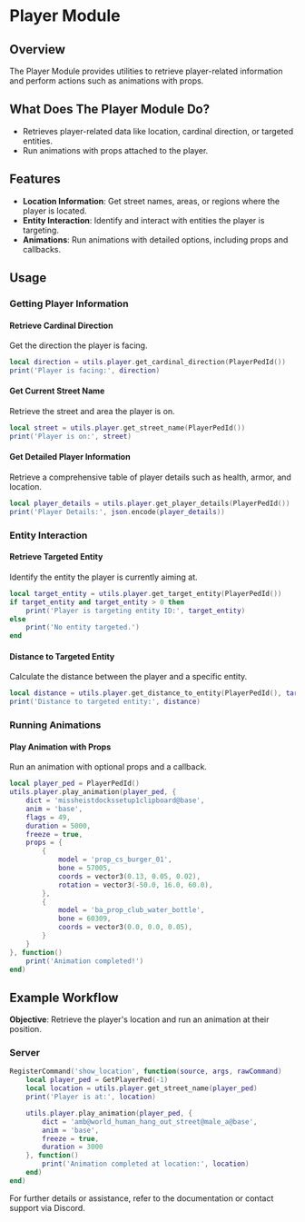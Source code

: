 # Player Module

## Overview

The Player Module provides utilities to retrieve player-related information and perform actions such as animations with props. 

## What Does The Player Module Do?

- Retrieves player-related data like location, cardinal direction, or targeted entities.
- Run animations with props attached to the player.

## Features

- **Location Information**: Get street names, areas, or regions where the player is located.
- **Entity Interaction**: Identify and interact with entities the player is targeting.
- **Animations**: Run animations with detailed options, including props and callbacks.

## Usage

### Getting Player Information

#### Retrieve Cardinal Direction
Get the direction the player is facing.

```lua
local direction = utils.player.get_cardinal_direction(PlayerPedId())
print('Player is facing:', direction)
```

#### Get Current Street Name
Retrieve the street and area the player is on.

```lua
local street = utils.player.get_street_name(PlayerPedId())
print('Player is on:', street)
```

#### Get Detailed Player Information
Retrieve a comprehensive table of player details such as health, armor, and location.

```lua
local player_details = utils.player.get_player_details(PlayerPedId())
print('Player Details:', json.encode(player_details))
```

### Entity Interaction

#### Retrieve Targeted Entity
Identify the entity the player is currently aiming at.

```lua
local target_entity = utils.player.get_target_entity(PlayerPedId())
if target_entity and target_entity > 0 then
    print('Player is targeting entity ID:', target_entity)
else
    print('No entity targeted.')
end
```

#### Distance to Targeted Entity
Calculate the distance between the player and a specific entity.

```lua
local distance = utils.player.get_distance_to_entity(PlayerPedId(), target_entity)
print('Distance to targeted entity:', distance)
```

### Running Animations

#### Play Animation with Props
Run an animation with optional props and a callback.

```lua
local player_ped = PlayerPedId()
utils.player.play_animation(player_ped, {
    dict = 'missheistdockssetup1clipboard@base',
    anim = 'base',
    flags = 49,
    duration = 5000,
    freeze = true,
    props = {
        {
            model = 'prop_cs_burger_01',
            bone = 57005,
            coords = vector3(0.13, 0.05, 0.02),
            rotation = vector3(-50.0, 16.0, 60.0),
        },
        {
            model = 'ba_prop_club_water_bottle',
            bone = 60309,
            coords = vector3(0.0, 0.0, 0.05),
        }
    }
}, function()
    print('Animation completed!')
end)
```

## Example Workflow

**Objective**: Retrieve the player's location and run an animation at their position.

### Server

```lua
RegisterCommand('show_location', function(source, args, rawCommand)
    local player_ped = GetPlayerPed(-1)
    local location = utils.player.get_street_name(player_ped)
    print('Player is at:', location)

    utils.player.play_animation(player_ped, {
        dict = 'amb@world_human_hang_out_street@male_a@base',
        anim = 'base',
        freeze = true,
        duration = 3000
    }, function()
        print('Animation completed at location:', location)
    end)
end)
```

For further details or assistance, refer to the documentation or contact support via Discord.